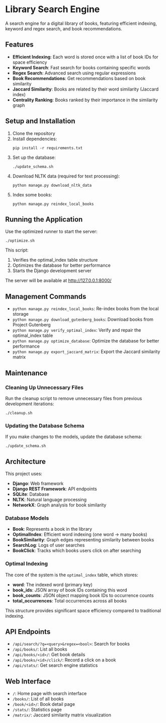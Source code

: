 # Library Search Engine

A search engine for a digital library of books, featuring efficient indexing, keyword and regex search, and book recommendations.

## Features

- **Efficient Indexing**: Each word is stored once with a list of book IDs for space efficiency
- **Keyword Search**: Fast search for books containing specific words
- **Regex Search**: Advanced search using regular expressions
- **Book Recommendations**: Get recommendations based on book similarity
- **Jaccard Similarity**: Books are related by their word similarity (Jaccard index)
- **Centrality Ranking**: Books ranked by their importance in the similarity graph

## Setup and Installation

1. Clone the repository
2. Install dependencies:
   ```
   pip install -r requirements.txt
   ```
3. Set up the database:
   ```
   ./update_schema.sh
   ```
4. Download NLTK data (required for text processing):
   ```
   python manage.py download_nltk_data
   ```
5. Index some books:
   ```
   python manage.py reindex_local_books
   ```

## Running the Application

Use the optimized runner to start the server:

```
./optimize.sh
```

This script:
1. Verifies the optimal_index table structure
2. Optimizes the database for better performance
3. Starts the Django development server

The server will be available at http://127.0.0.1:8000/

## Management Commands

- `python manage.py reindex_local_books`: Re-index books from the local storage
- `python manage.py download_gutenberg_books`: Download books from Project Gutenberg
- `python manage.py verify_optimal_index`: Verify and repair the optimal_index table
- `python manage.py optimize_database`: Optimize the database for better performance
- `python manage.py export_jaccard_matrix`: Export the Jaccard similarity matrix

## Maintenance

### Cleaning Up Unnecessary Files

Run the cleanup script to remove unnecessary files from previous development iterations:

```
./cleanup.sh
```

### Updating the Database Schema

If you make changes to the models, update the database schema:

```
./update_schema.sh
```

## Architecture

This project uses:

- **Django**: Web framework
- **Django REST Framework**: API endpoints
- **SQLite**: Database
- **NLTK**: Natural language processing
- **NetworkX**: Graph analysis for book similarity

### Database Models

- **Book**: Represents a book in the library
- **OptimalIndex**: Efficient word indexing (one word → many books)
- **BookSimilarity**: Graph edges representing similarity between books
- **SearchLog**: Logs of user searches
- **BookClick**: Tracks which books users click on after searching

### Optimal Indexing

The core of the system is the `optimal_index` table, which stores:
- **word**: The indexed word (primary key)
- **book_ids**: JSON array of book IDs containing this word
- **book_counts**: JSON object mapping book IDs to occurrence counts
- **total_occurrences**: Total occurrences across all books

This structure provides significant space efficiency compared to traditional indexing.

## API Endpoints

- `/api/search/?q=<query>&regex=<bool>`: Search for books
- `/api/books/`: List all books
- `/api/books/<id>/`: Get book details
- `/api/books/<id>/click/`: Record a click on a book
- `/api/stats/`: Get search engine statistics

## Web Interface

- `/`: Home page with search interface
- `/books/`: List of all books
- `/book/<id>/`: Book detail page
- `/stats/`: Statistics page
- `/matrix/`: Jaccard similarity matrix visualization